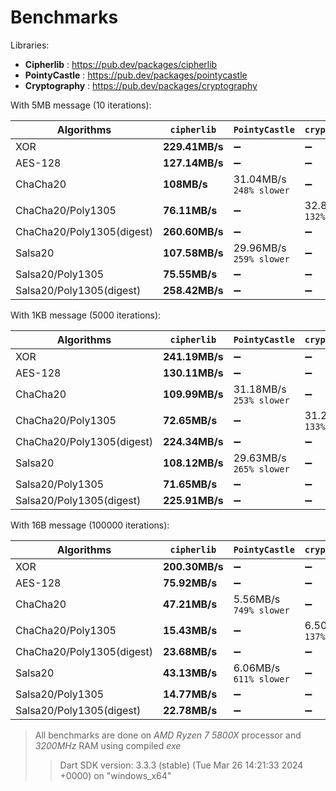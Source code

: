 # Benchmarks

Libraries:

- **Cipherlib** : https://pub.dev/packages/cipherlib
- **PointyCastle** : https://pub.dev/packages/pointycastle
- **Cryptography** : https://pub.dev/packages/cryptography

With 5MB message (10 iterations):

| Algorithms                | `cipherlib`    | `PointyCastle`               | `cryptography`               |
| ------------------------- | -------------- | ---------------------------- | ---------------------------- |
| XOR                       | **229.41MB/s** | ➖                           | ➖                           |
| AES-128                   | **127.14MB/s** | ➖                           | ➖                           |
| ChaCha20                  | **108MB/s**    | 31.04MB/s <br> `248% slower` | ➖                           |
| ChaCha20/Poly1305         | **76.11MB/s**  | ➖                           | 32.82MB/s <br> `132% slower` |
| ChaCha20/Poly1305(digest) | **260.60MB/s** | ➖                           | ➖                           |
| Salsa20                   | **107.58MB/s** | 29.96MB/s <br> `259% slower` | ➖                           |
| Salsa20/Poly1305          | **75.55MB/s**  | ➖                           | ➖                           |
| Salsa20/Poly1305(digest)  | **258.42MB/s** | ➖                           | ➖                           |

With 1KB message (5000 iterations):

| Algorithms                | `cipherlib`    | `PointyCastle`               | `cryptography`               |
| ------------------------- | -------------- | ---------------------------- | ---------------------------- |
| XOR                       | **241.19MB/s** | ➖                           | ➖                           |
| AES-128                   | **130.11MB/s** | ➖                           | ➖                           |
| ChaCha20                  | **109.99MB/s** | 31.18MB/s <br> `253% slower` | ➖                           |
| ChaCha20/Poly1305         | **72.65MB/s**  | ➖                           | 31.21MB/s <br> `133% slower` |
| ChaCha20/Poly1305(digest) | **224.34MB/s** | ➖                           | ➖                           |
| Salsa20                   | **108.12MB/s** | 29.63MB/s <br> `265% slower` | ➖                           |
| Salsa20/Poly1305          | **71.65MB/s**  | ➖                           | ➖                           |
| Salsa20/Poly1305(digest)  | **225.91MB/s** | ➖                           | ➖                           |

With 16B message (100000 iterations):

| Algorithms                | `cipherlib`    | `PointyCastle`              | `cryptography`              |
| ------------------------- | -------------- | --------------------------- | --------------------------- |
| XOR                       | **200.30MB/s** | ➖                          | ➖                          |
| AES-128                   | **75.92MB/s**  | ➖                          | ➖                          |
| ChaCha20                  | **47.21MB/s**  | 5.56MB/s <br> `749% slower` | ➖                          |
| ChaCha20/Poly1305         | **15.43MB/s**  | ➖                          | 6.50MB/s <br> `137% slower` |
| ChaCha20/Poly1305(digest) | **23.68MB/s**  | ➖                          | ➖                          |
| Salsa20                   | **43.13MB/s**  | 6.06MB/s <br> `611% slower` | ➖                          |
| Salsa20/Poly1305          | **14.77MB/s**  | ➖                          | ➖                          |
| Salsa20/Poly1305(digest)  | **22.78MB/s**  | ➖                          | ➖                          |

> All benchmarks are done on _AMD Ryzen 7 5800X_ processor and _3200MHz_ RAM using compiled _exe_
>
> > Dart SDK version: 3.3.3 (stable) (Tue Mar 26 14:21:33 2024 +0000) on "windows_x64"
